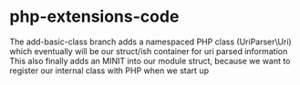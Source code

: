 php-extensions-code
===================

The add-basic-class branch adds a namespaced PHP class (UriParser\Uri) which eventually will be our struct/ish container for uri parsed information
This also finally adds an MINIT into our module struct, because we want to register our internal class with PHP when we start up
